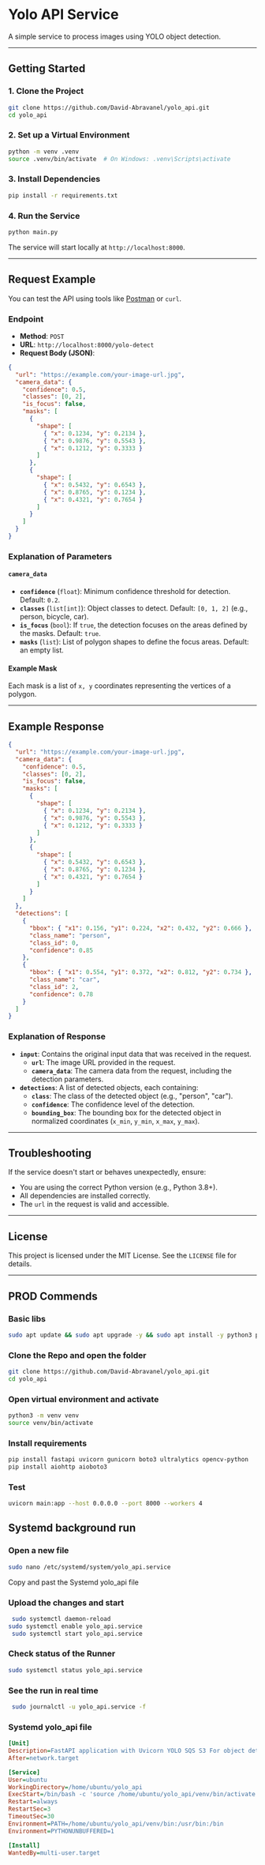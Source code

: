 # Yolo API Service

A simple service to process images using YOLO object detection.

---

## Getting Started

### 1. Clone the Project

```bash
git clone https://github.com/David-Abravanel/yolo_api.git
cd yolo_api
```

### 2. Set up a Virtual Environment

```bash
python -m venv .venv
source .venv/bin/activate  # On Windows: .venv\Scripts\activate
```

### 3. Install Dependencies

```bash
pip install -r requirements.txt
```

### 4. Run the Service

```bash
python main.py
```

The service will start locally at `http://localhost:8000`.

---

## Request Example

You can test the API using tools like [Postman](https://www.postman.com/) or `curl`.

### Endpoint

- **Method**: `POST`
- **URL**: `http://localhost:8000/yolo-detect`
- **Request Body (JSON)**:

```json
{
  "url": "https://example.com/your-image-url.jpg",
  "camera_data": {
    "confidence": 0.5,
    "classes": [0, 2],
    "is_focus": false,
    "masks": [
      {
        "shape": [
          { "x": 0.1234, "y": 0.2134 },
          { "x": 0.9876, "y": 0.5543 },
          { "x": 0.1212, "y": 0.3333 }
        ]
      },
      {
        "shape": [
          { "x": 0.5432, "y": 0.6543 },
          { "x": 0.8765, "y": 0.1234 },
          { "x": 0.4321, "y": 0.7654 }
        ]
      }
    ]
  }
}
```

### Explanation of Parameters

#### `camera_data`

- **`confidence`** (`float`): Minimum confidence threshold for detection. Default: `0.2`.
- **`classes`** (`list[int]`): Object classes to detect. Default: `[0, 1, 2]` (e.g., person, bicycle, car).
- **`is_focus`** (`bool`): If `true`, the detection focuses on the areas defined by the masks. Default: `true`.
- **`masks`** (`list`): List of polygon shapes to define the focus areas. Default: an empty list.

#### Example Mask

Each mask is a list of `x, y` coordinates representing the vertices of a polygon.

---

## Example Response

```json
{
  "url": "https://example.com/your-image-url.jpg",
  "camera_data": {
    "confidence": 0.5,
    "classes": [0, 2],
    "is_focus": false,
    "masks": [
      {
        "shape": [
          { "x": 0.1234, "y": 0.2134 },
          { "x": 0.9876, "y": 0.5543 },
          { "x": 0.1212, "y": 0.3333 }
        ]
      },
      {
        "shape": [
          { "x": 0.5432, "y": 0.6543 },
          { "x": 0.8765, "y": 0.1234 },
          { "x": 0.4321, "y": 0.7654 }
        ]
      }
    ]
  },
  "detections": [
    {
      "bbox": { "x1": 0.156, "y1": 0.224, "x2": 0.432, "y2": 0.666 },
      "class_name": "person",
      "class_id": 0,
      "confidence": 0.85
    },
    {
      "bbox": { "x1": 0.554, "y1": 0.372, "x2": 0.812, "y2": 0.734 },
      "class_name": "car",
      "class_id": 2,
      "confidence": 0.78
    }
  ]
}
```

### Explanation of Response

- **`input`**: Contains the original input data that was received in the request.
  - **`url`**: The image URL provided in the request.
  - **`camera_data`**: The camera data from the request, including the detection parameters.
- **`detections`**: A list of detected objects, each containing:
  - **`class`**: The class of the detected object (e.g., "person", "car").
  - **`confidence`**: The confidence level of the detection.
  - **`bounding_box`**: The bounding box for the detected object in normalized coordinates (`x_min`, `y_min`, `x_max`, `y_max`).

---

## Troubleshooting

If the service doesn't start or behaves unexpectedly, ensure:

- You are using the correct Python version (e.g., Python 3.8+).
- All dependencies are installed correctly.
- The `url` in the request is valid and accessible.

---

## License

This project is licensed under the MIT License. See the `LICENSE` file for details.

---

## PROD Commends

### Basic libs

```bash
sudo apt update && sudo apt upgrade -y && sudo apt install -y python3 python3-venv python3-pip git && sudo apt install -y libgl1

```

### Clone the Repo and open the folder

```bash
git clone https://github.com/David-Abravanel/yolo_api.git
cd yolo_api
```

### Open virtual environment and activate

```bash
python3 -m venv venv
source venv/bin/activate
```

### Install requirements

```bash
pip install fastapi uvicorn gunicorn boto3 ultralytics opencv-python
pip install aiohttp aioboto3
```

### Test

```bash
uvicorn main:app --host 0.0.0.0 --port 8000 --workers 4
```

## Systemd background run

### Open a new file

```bash
sudo nano /etc/systemd/system/yolo_api.service
```

<p>Copy and past the Systemd yolo_api file<p>

### Upload the changes and start

```bash
 sudo systemctl daemon-reload
sudo systemctl enable yolo_api.service
 sudo systemctl start yolo_api.service
```

### Check status of the Runner

```bash
sudo systemctl status yolo_api.service
```

### See the run in real time

```bash
 sudo journalctl -u yolo_api.service -f
```

### Systemd yolo_api file

```ini
[Unit]
Description=FastAPI application with Uvicorn YOLO SQS S3 For object deteaction
After=network.target

[Service]
User=ubuntu
WorkingDirectory=/home/ubuntu/yolo_api
ExecStart=/bin/bash -c 'source /home/ubuntu/yolo_api/venv/bin/activate && uvicorn main:app --host 0.0.0.0 --port 8000 --workers 4'
Restart=always
RestartSec=3
TimeoutSec=30
Environment=PATH=/home/ubuntu/yolo_api/venv/bin:/usr/bin:/bin
Environment=PYTHONUNBUFFERED=1

[Install]
WantedBy=multi-user.target
```
